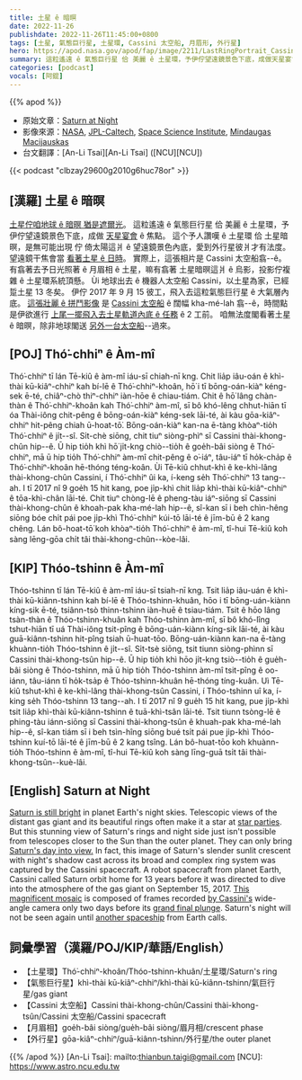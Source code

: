 ```yaml
---
title: 土星 ê 暗暝
date: 2022-11-26
publishdate: 2022-11-26T11:45:00+0800
tags: [土星, 氣態巨行星, 土星環, Cassini 太空船, 月眉形, 外行星]
hero: https://apod.nasa.gov/apod/fap/image/2211/LastRingPortrait_Cassini_1080.jpg
summary: 這粒遙遠 ê 氣態巨行星 佮 美麗 ê 土星環，予伊佇望遠鏡景色下底，成做天星宴會 ê 焦點。
categories: [podcast]
vocals: [阿錕]
---
```


{{% apod %}}

- 原始文章：[Saturn at Night](https://apod.nasa.gov/apod/ap221126.html)
- 影像來源：[NASA](https://www.nasa.gov/), [JPL-Caltech](https://www.jpl.nasa.gov), [Space Science Institute](https://www.spacescience.org/index.php), [Mindaugas Macijauskas](https://www.flickr.com/photos/m_macijauskas/)
- 台文翻譯：[An-Li Tsai][An-Li Tsai] ([NCU][NCU])

{{< podcast "clbzay29600g2010g6huc78or" >}}

## [漢羅] 土星 ê 暗暝
[土星佇咱地球 ê 暗暝 猶是遮爾光][Saturn is still bright]。
這粒遙遠 ê 氣態巨行星 佮 美麗 ê 土星環，予伊佇望遠鏡景色下底，成做 [天星宴會][star parties] ê 焦點。
這个予人讚嘆 ê 土星環 佮 土星暗暝，是無可能出現 佇 倚太陽這爿 ê 望遠鏡景色內底，愛到外行星彼爿才有法度。
望遠鏡干焦會當 [看著土星 ê 日時][Saturn's day into view.]。
實際上，這張相片是 Cassini 太空船翕--ê。
有翕著去予日光照著 ê 月眉相 ê 土星，嘛有翕著 土星暗暝這爿 ê 烏影，投影佇複雜 ê 土星環系統頂懸。
Ùi 地球出去 ê 機器人太空船 Cassini，以土星為家，已經踅土星 13 冬矣。
伊佇 2017 年 9 月 15 彼工，飛入去這粒氣態巨行星 ê 大氣層內底。
[這張壯麗 ê 拼鬥影像][This magnificent mosaic] 是 [Cassini 太空船][by Cassini's] ê 闊幅 kha-mé-lah 翕--ê，時間點是伊欲進行 [上尾一擺飛入去土星軌道內底 ê 任務][grand final plunge] ê 2 工前。
咱無法度閣看著土星 ê 暗暝，除非地球閣送 [另外一台太空船][another spaceship]--過來。


## [POJ] Thó͘-chhiⁿ ê Àm-mî
Thó͘-chhiⁿ tī lán Tē-kiû ê àm-mî iáu-sī chiah-nī kng.
Chit lia̍p iâu-oán ê khì-thài kū-kiâⁿ-chhiⁿ kah bí-lē ê Thó͘-chhiⁿ-khoân, hō͘ i tī bōng-oán-kiàⁿ kéng-sek ē-té, chiâⁿ-chò thiⁿ-chhiⁿ iàn-hōe ê chiau-tiám.
Chit ê hō͘ lâng chàn-thàn ê Thó͘-chhiⁿ-khoân kah Thó͘-chhiⁿ àm-mî, sī bô khó-lêng chhut-hiān tī óa Thài-iông chit-pêng ê bōng-oán-kiàⁿ kéng-sek lāi-té, ài kàu gōa-kiâⁿ-chhiⁿ hit-pêng chiah ū-hoat-tō͘.
Bōng-oán-kiàⁿ kan-na ē-tàng khòaⁿ-tio̍h Thó͘-chhiⁿ ê ji̍t--sî.
Si̍t-chè siōng, chit tiuⁿ siòng-phìⁿ sī Cassini thài-khong-chûn hip--ê.
Ū hip tio̍h khì hō͘ ji̍t-kng chiò--tio̍h ê goe̍h-bâi siòng ê Thó͘-chhiⁿ, mā ū hip tio̍h Thó͘-chhiⁿ àm-mî chit-pêng ê o͘-iáⁿ, tâu-iáⁿ tī ho̍k-cha̍p ê Thó͘-chhiⁿ-khoân hē-thóng téng-koân.
Ùi Tē-kiû chhut-khì ê ke-khì-lâng thài-khong-chûn Cassini, í Thó͘-chhiⁿ ûi ka, í-keng se̍h Thó͘-chhiⁿ 13 tang--ah.
I tī 2017 nî 9 goe̍h 15 hit kang, poe ji̍p-khì chit lia̍p khì-thài kū-kiâⁿ-chhiⁿ ê tōa-khì-chân lāi-té.
Chit tiuⁿ chòng-lē ê pheng-tàu iáⁿ-siōng sī Cassini thài-khong-chûn ê khoah-pak kha-mé-lah hip--ê, sî-kan sī i beh chìn-hêng siōng bóe chi̍t pái poe ji̍p-khì Thó͘-chhiⁿ kúi-tō lāi-té ê jīm-bū ê 2 kang chêng.
Lán bô-hoat-tō͘ koh khòaⁿ-tio̍h Thó͘-chhiⁿ ê àm-mî, tî-hui Tē-kiû koh sàng lēng-gōa chi̍t tâi thài-khong-chûn--kòe-lâi.


## [KIP] Thóo-tshinn ê Àm-mî
Thóo-tshinn tī lán Tē-kiû ê àm-mî iáu-sī tsiah-nī kng.
Tsit lia̍p iâu-uán ê khì-thài kū-kiânn-tshinn kah bí-lē ê Thóo-tshinn-khuân, hōo i tī bōng-uán-kiànn kíng-sik ē-té, tsiânn-tsò thinn-tshinn iàn-huē ê tsiau-tiám.
Tsit ê hōo lâng tsàn-thàn ê Thóo-tshinn-khuân kah Thóo-tshinn àm-mî, sī bô khó-lîng tshut-hiān tī uá Thài-iông tsit-pîng ê bōng-uán-kiànn kíng-sik lāi-té, ài kàu guā-kiânn-tshinn hit-pîng tsiah ū-huat-tōo.
Bōng-uán-kiànn kan-na ē-tàng khuànn-tio̍h Thóo-tshinn ê ji̍t--sî.
Si̍t-tsè siōng, tsit tiunn siòng-phìnn sī Cassini thài-khong-tsûn hip--ê.
Ū hip tio̍h khì hōo ji̍t-kng tsiò--tio̍h ê gue̍h-bâi siòng ê Thóo-tshinn, mā ū hip tio̍h Thóo-tshinn àm-mî tsit-pîng ê oo-iánn, tâu-iánn tī ho̍k-tsa̍p ê Thóo-tshinn-khuân hē-thóng tíng-kuân.
Uì Tē-kiû tshut-khì ê ke-khì-lâng thài-khong-tsûn Cassini, í Thóo-tshinn uî ka, í-king se̍h Thóo-tshinn 13 tang--ah.
I tī 2017 nî 9 gue̍h 15 hit kang, pue ji̍p-khì tsit lia̍p khì-thài kū-kiânn-tshinn ê tuā-khì-tsân lāi-té.
Tsit tiunn tsòng-lē ê phing-tàu iánn-siōng sī Cassini thài-khong-tsûn ê khuah-pak kha-mé-lah hip--ê, sî-kan tiám sī i beh tsìn-hîng siōng bué tsi̍t pái pue ji̍p-khì Thóo-tshinn kuí-tō lāi-té ê jīm-bū ê 2 kang tsîng.
Lán bô-huat-tōo koh khuànn-tio̍h Thóo-tshinn ê àm-mî, tî-hui Tē-kiû koh sàng līng-guā tsi̍t tâi thài-khong-tsûn--kuè-lâi.


## [English] Saturn at Night
[Saturn is still bright][Saturn is still bright] in planet Earth's night skies.
Telescopic views of the distant gas giant and its beautiful rings often make it a star at [star parties][star parties].
But this stunning view of Saturn's rings and night side just isn't possible from telescopes closer to the Sun than the outer planet.
They can only bring [Saturn's day into view.][Saturn's day into view.] 
In fact, this image of Saturn's slender sunlit crescent with night's shadow cast across its broad and complex ring system was captured by the Cassini spacecraft.
A robot spacecraft from planet Earth, Cassini called Saturn orbit home for 13 years before it was directed to dive into the atmosphere of the gas giant on September 15, 2017.
[This magnificent mosaic][This magnificent mosaic] is composed of frames recorded [by Cassini's][by Cassini's] wide-angle camera only two days before its [grand final plunge][grand final plunge].
Saturn's night will not be seen again until [another spaceship][another spaceship] from Earth calls.
    

## 詞彙學習（漢羅/POJ/KIP/華語/English）

- 【土星環】Thó͘-chhiⁿ-khoân/Thóo-tshinn-khuân/土星環/Saturn's ring
- 【氣態巨行星】khì-thài kū-kiâⁿ-chhiⁿ/khì-thài kū-kiânn-tshinn/氣巨行星/gas giant
- 【Cassini 太空船】Cassini thài-khong-chûn/Cassini thài-khong-tsûn/Cassini 太空船/Cassini spacecraft
- 【月眉相】goe̍h-bâi siòng/gue̍h-bâi siòng/眉月相/crescent phase
- 【外行星】gōa-kiâⁿ-chhiⁿ/guā-kiânn-tshinn/外行星/the outer planet


{{% /apod %}}
[An-Li Tsai]: mailto:thianbun.taigi@gmail.com
[NCU]: https://www.astro.ncu.edu.tw

[copyright]: https://apod.nasa.gov/apod/fap/lib/about_apod.html#srapply
[License]: https://creativecommons.org/licenses/by/2.0/


[Saturn is still bright]:https://earthsky.org/astronomy-essentials/visible-planets-tonight-mars-jupiter-venus-saturn-mercury/
[star parties]:https://nightsky.jpl.nasa.gov/clubs-and-events.cfm
[Saturn's day into view.]:https://spacetelescope.org/news/heic1917/
[This magnificent mosaic]:https://www.flickr.com/photos/m_macijauskas/23826951188/
[by Cassini's]:https://photojournal.jpl.nasa.gov/catalog/PIA17218
[grand final plunge]:https://solarsystem.nasa.gov/missions/cassini/the-journey/the-grand-finale/
[another spaceship]:https://www.nasa.gov/dragonfly


